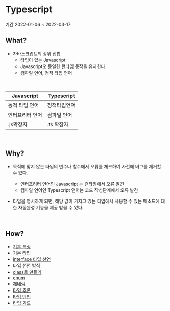 # Typescript

기간 2022-01-06 ~ 2022-03-17


What?
------
- 자바스크립트의 상위 집합
  - 타입이 있는 Javascript
  - Javascript오 동일한 런타임 동작을 유지한다
  - 컴파일 언어, 정적 타입 언어

<br />


| Javascript | Typescript |
|------------|------------|
| 동적 타입 언어 | 정적타입언어  |
| 인터프리터 언어 | 컴파일 언어  |
| .js확장자    | .ts 확장자   |

<br />

Why?
---

- 목적에 맞지 않는 타입의 변수나 함수에서 오류를 체크하여 사전에 버그를 제거할 수 있다.
    - 인터프리터 언어인 Javascript 는 런타임에서 오류 발견
    - 컴파일 언어인 Typescript 언어는 코드 작성단계에서 오류 발견
    
- 타입을 명시하게 되면, 해당 값이 가지고 있는 타입에서 사용할 수 있는 메소드에 대한 자동완성 기능을 제공 받을 수 있다.

<br />

How?
---

- [기본 특징](./intro.md)
- [기본 타입](./types.md)
- [interface 타입 선언](./interface.md)
- [타입 선언 방식](./declaration.md)
- [class로 만들기](./class.md)
- [enum](./enum.md)
- [제네릭](./generic.md)
- [타입 추론](./inference.md)
- [타입 단언](./assertion.md)
- [타입 가드](./guard.md)
